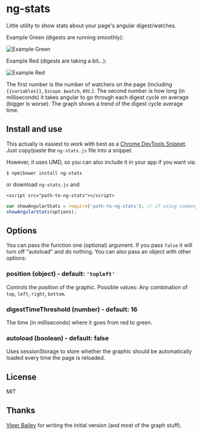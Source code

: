 # ng-stats

Little utility to show stats about your page's angular digest/watches.

Example Green (digests are running smoothly):

![Example Green](http://cl.ly/image/2H1X2Q222i0F/ng-stats-good.png)

Example Red (digests are taking a bit...):

![Example Red](http://cl.ly/image/2f3L1B3b1q2V/ng-stats-bad.png)

The first number is the number of watchers on the page (including `{{variables}}`, `$scope.$watch`, etc.). The second number is how long (in milliseconds) it takes angular to go through each digest cycle on average (bigger is worse). The graph shows a trend of the digest cycle average time.

## Install and use

This actually is easiest to work with best as a [Chrome DevTools Snippet](https://developer.chrome.com/devtools/docs/authoring-development-workflow#snippets). Just copy/paste the `ng-stats.js` file into a snippet.

However, it uses UMD, so you can also include it in your app if you want via:

`$ npm|bower install ng-stats`

or download `ng-stats.js` and

`<script src="path-to-ng-stats"></script>`

```javascript
var showAngularStats = require('path-to-ng-stats'); // if using commonjs or amd otherwise it's global with that name
showAngularStats(options);
```

## Options

You can pass the function one (optional) argument. If you pass `false` it will turn off "autoload" and do nothing. You can also pass an object with other options:

### position (object) - default: `'topleft'`

Controls the position of the graphic.
Possible values: Any combination of `top`, `left`, `right`, `bottom`.

### digestTimeThreshold (number) - default: 16

The time (in milliseconds) where it goes from red to green.

### autoload (boolean) - default: false

Uses sessionStorage to store whether the graphic should be automatically loaded every time the page is reloaded.

## License

MIT

## Thanks

[Viper Bailey](https://github.com/jinxidoru) for writing the initial version (and most of the graph stuff).
